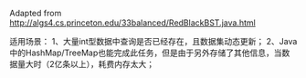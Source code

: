 Adapted from http://algs4.cs.princeton.edu/33balanced/RedBlackBST.java.html

适用场景：
1、大量int型数据中查询是否已经存在，且数据集动态更新；
2、Java中的HashMap/TreeMap也能完成此任务，但是由于另外存储了其他信息，当数据量大时（2亿条以上），耗费内存太大；



